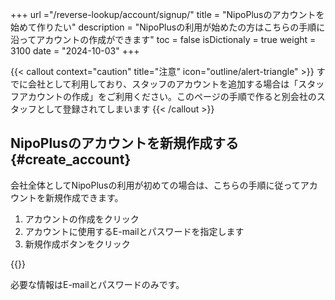 +++
url ="/reverse-lookup/account/signup/"
title = "NipoPlusのアカウントを始めて作りたい"
description = "NipoPlusの利用が始めたの方はこちらの手順に沿ってアカウントの作成ができます"
toc = false
isDictionaly = true
weight = 3100
date = "2024-10-03"
+++

{{< callout context="caution" title="注意" icon="outline/alert-triangle" >}}
すでに会社として利用しており、スタッフのアカウントを追加する場合は「スタッフアカウントの作成」をご利用ください。このページの手順で作ると別会社のスタッフとして登録されてしまいます
{{< /callout >}}

## NipoPlusのアカウントを新規作成する{#create_account}

会社全体としてNipoPlusの利用が初めての場合は、こちらの手順に従ってアカウントを新規作成できます。

1. アカウントの作成をクリック
2. アカウントに使用するE-mailとパスワードを指定します
3. 新規作成ボタンをクリック

{{<iTablet filename="img/signup" msg="初めて利用する際はアカウントを作ってね" alice="shield">}}

必要な情報はE-mailとパスワードのみです。
